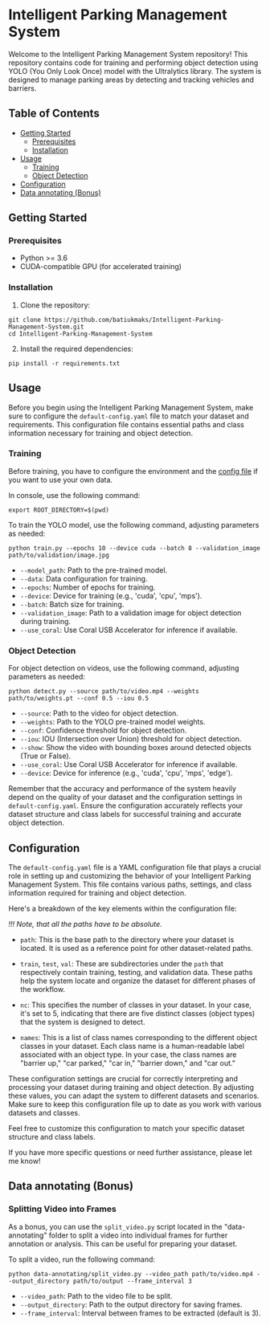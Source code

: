 # Intelligent Parking Management System

Welcome to the Intelligent Parking Management System repository! This repository contains code for training and performing object detection using YOLO (You Only Look Once) model with the Ultralytics library. The system is designed to manage parking areas by detecting and tracking vehicles and barriers.

## Table of Contents

- [Getting Started](#getting-started)
  - [Prerequisites](#prerequisites)
  - [Installation](#installation)
- [Usage](#usage)
  - [Training](#training)
  - [Object Detection](#object-detection)
- [Configuration](#configuration)
- [Data annotating (Bonus)](#data-annotating-bonus)

## Getting Started

### Prerequisites

- Python >= 3.6
- CUDA-compatible GPU (for accelerated training)

### Installation

1. Clone the repository:
```
git clone https://github.com/batiukmaks/Intelligent-Parking-Management-System.git
cd Intelligent-Parking-Management-System
```

2. Install the required dependencies:
```
pip install -r requirements.txt
```

## Usage

Before you begin using the Intelligent Parking Management System, make sure to configure the `default-config.yaml` file to match your dataset and requirements. This configuration file contains essential paths and class information necessary for training and object detection.

### Training
Before training, you have to configure the environment and the [config file](#configuration) if you want to use your own data. 

In console, use the following command:
```
export ROOT_DIRECTORY=$(pwd) 
```

To train the YOLO model, use the following command, adjusting parameters as needed:
```
python train.py --epochs 10 --device cuda --batch 8 --validation_image path/to/validation/image.jpg
```

- `--model_path`: Path to the pre-trained model.
- `--data`: Data configuration for training.
- `--epochs`: Number of epochs for training.
- `--device`: Device for training (e.g., 'cuda', 'cpu', 'mps').
- `--batch`: Batch size for training.
- `--validation_image`: Path to a validation image for object detection during training.
- `--use_coral`: Use Coral USB Accelerator for inference if available.

### Object Detection

For object detection on videos, use the following command, adjusting parameters as needed:
```
python detect.py --source path/to/video.mp4 --weights path/to/weights.pt --conf 0.5 --iou 0.5
```

- `--source`: Path to the video for object detection.
- `--weights`: Path to the YOLO pre-trained model weights.
- `--conf`: Confidence threshold for object detection.
- `--iou`: IOU (Intersection over Union) threshold for object detection.
- `--show`: Show the video with bounding boxes around detected objects (True or False).
- `--use_coral`: Use Coral USB Accelerator for inference if available.
- `--device`: Device for inference (e.g., 'cuda', 'cpu', 'mps', 'edge').

Remember that the accuracy and performance of the system heavily depend on the quality of your dataset and the configuration settings in `default-config.yaml`. Ensure the configuration accurately reflects your dataset structure and class labels for successful training and accurate object detection.


## Configuration

The `default-config.yaml` file is a YAML configuration file that plays a crucial role in setting up and customizing the behavior of your Intelligent Parking Management System. This file contains various paths, settings, and class information required for training and object detection.

Here's a breakdown of the key elements within the configuration file:

_!!! Note, that all the paths have to be absolute._
- `path`: This is the base path to the directory where your dataset is located. It is used as a reference point for other dataset-related paths.

- `train`, `test`, `val`: These are subdirectories under the `path` that respectively contain training, testing, and validation data. These paths help the system locate and organize the dataset for different phases of the workflow.

- `nc`: This specifies the number of classes in your dataset. In your case, it's set to 5, indicating that there are five distinct classes (object types) that the system is designed to detect.

- `names`: This is a list of class names corresponding to the different object classes in your dataset. Each class name is a human-readable label associated with an object type. In your case, the class names are "barrier up," "car parked," "car in," "barrier down," and "car out."

These configuration settings are crucial for correctly interpreting and processing your dataset during training and object detection. By adjusting these values, you can adapt the system to different datasets and scenarios. Make sure to keep this configuration file up to date as you work with various datasets and classes.

Feel free to customize this configuration to match your specific dataset structure and class labels.

If you have more specific questions or need further assistance, please let me know!

## Data annotating (Bonus)
### Splitting Video into Frames

As a bonus, you can use the `split_video.py` script located in the "data-annotating" folder to split a video into individual frames for further annotation or analysis. This can be useful for preparing your dataset.

To split a video, run the following command:
```
python data-annotating/split_video.py --video_path path/to/video.mp4 --output_directory path/to/output --frame_interval 3
```

- `--video_path`: Path to the video file to be split.
- `--output_directory`: Path to the output directory for saving frames.
- `--frame_interval`: Interval between frames to be extracted (default is 3).

